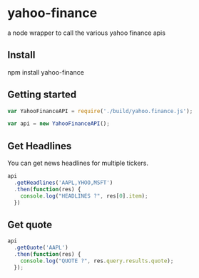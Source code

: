 # yahoo-finance

a node wrapper to call the various yahoo finance apis

## Install

npm install yahoo-finance

## Getting started

```js
var YahooFinanceAPI = require('./build/yahoo.finance.js');

var api = new YahooFinanceAPI();
```

## Get Headlines

You can get news headlines for multiple tickers.

```js
api
  .getHeadlines('AAPL,YHOO,MSFT')
  .then(function(res) {
    console.log("HEADLINES ?", res[0].item);
  })
```

## Get quote

```js
api
  .getQuote('AAPL')
  .then(function(res) {
    console.log("QUOTE ?", res.query.results.quote);
  });
```
